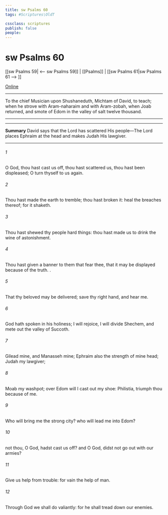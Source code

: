 ```yaml
---
title: sw Psalms 60
tags: #Scriptures\OldT

cssclass: scriptures
publish: false
people:
---
```


# sw Psalms 60
[[sw Psalms 59| <-- sw Psalms 59]] | [[Psalms]] | [[sw Psalms 61|sw Psalms 61 --> ]]

[Online](https://churchofjesuschrist.org/study/scriptures/ot/ps/60?lang=eng)

---
To the chief Musician upon Shushaneduth, Michtam of David, to teach; when he strove with Aram-naharaim and with Aram-zobah, when Joab returned, and smote of Edom in the valley of salt twelve thousand.

---

---
__Summary__
David says that the Lord has scattered His people—The Lord places Ephraim at the head and makes Judah His lawgiver.

---
###### 1 
O God, thou hast cast us off, thou hast scattered us, thou hast been displeased; O turn thyself to us again.

###### 2 
Thou hast made the earth to tremble; thou hast broken it: heal the breaches thereof; for it shaketh.

###### 3 
Thou hast shewed thy people hard things: thou hast made us to drink the wine of astonishment.

###### 4 
Thou hast given a banner to them that fear thee, that it may be displayed because of the truth. .

###### 5 
That thy beloved may be delivered; save  thy right hand, and hear me.

###### 6 
God hath spoken in his holiness; I will rejoice, I will divide Shechem, and mete out the valley of Succoth.

###### 7 
Gilead  mine, and Manasseh  mine; Ephraim also  the strength of mine head; Judah  my lawgiver;

###### 8 
Moab  my washpot; over Edom will I cast out my shoe: Philistia, triumph thou because of me.

###### 9 
Who will bring me  the strong city? who will lead me into Edom?

###### 10 
 not thou, O God,  hadst cast us off? and  O God,  didst not go out with our armies?

###### 11 
Give us help from trouble: for vain  the help of man.

###### 12 
Through God we shall do valiantly: for he  shall tread down our enemies.

